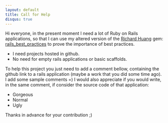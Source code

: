 ```yaml
---
layout: default
title: Call for Help
disqus: true
---
```


Hi everyone, in the present moment I need a lot of Ruby on Rails applications, 
so that I can use my altered version of the 
<a href="https://github.com/flyerhzm">Richard Huang</a> gem: 
<a href="https://github.com/regedor/rails_best_practices">rails_best_practices</a> 
to prove the importance of best practices. 

<ul><li>
  I need projects hosted in github.  
</li><li>
  No need for empty rails applications or basic scaffolds.
</li></ul>

To help this project you just need to add a comment bellow, containing the github link to a rails application 
(maybe a work that you did some time ago). I add some sample comments =)
I would also appreciate if you would write, in the same comment, if consider the source code of that application:
<ul><li>
  Gorgeous
</li><li>
  Normal
</li><li>
  Ugly
</li></ul>

Thanks in advance for your contribution ;)